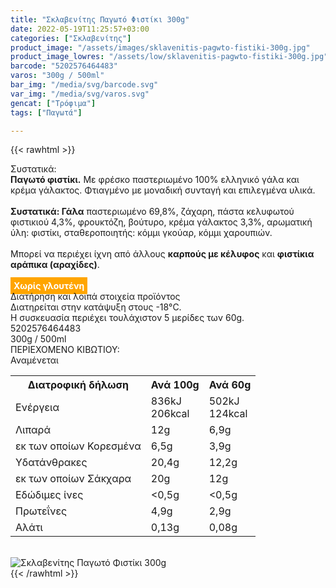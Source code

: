 ```yaml
---
title: "Σκλαβενίτης Παγωτό Φιστίκι 300g"
date: 2022-05-19T11:25:57+03:00
categories: ["Σκλαβενίτης"]
product_image: "/assets/images/sklavenitis-pagwto-fistiki-300g.jpg"
product_image_lowres: "/assets/low/sklavenitis-pagwto-fistiki-300g.jpg"
barcode: "5202576464483"
varos: "300g / 500ml"
bar_img: "/media/svg/barcode.svg"
var_img: "/media/svg/varos.svg"
gencat: ["Τρόφιμα"]
tags: ["Παγωτά"]

---
```

{{< rawhtml >}}

<div class="sload563"><div class="product"><div id="sistatika">Συστατικά:</div><div class="alltext"><b>Παγωτό φιστίκι.</b> Με φρέσκο παστεριωμένο 100% ελληνικό γάλα και κρέμα γάλακτος. Φτιαγμένο με μοναδική συνταγή και επιλεγμένα υλικά.<br><br><b>Συστατικά: Γάλα</b> παστεριωμένο 69,8%, ζάχαρη, πάστα κελυφωτού φιστικιού 4,3%, φρουκτόζη, βούτυρο, κρέμα γάλακτος 3,3%, αρωματική ύλη: φιστίκι, σταθεροποιητής: κόμμι γκούαρ, κόμμι χαρουπιών.<br><br>Μπορεί να περιέχει ίχνη από άλλους <b>καρπούς με κέλυφος</b> και <b>φιστίκια αράπικα (αραχίδες)</b>.<br><br><b style="background:orange;padding:5px;color:#fff">Χωρίς γλουτένη</b></div><div id="loipa">Διατήρηση και λοιπά στοιχεία προϊόντος</div><div class="alltext">Διατηρείται στην κατάψυξη στους -18°C.<br>Η συσκευασία περιέχει τουλάχιστον 5 μερίδες των 60g.<br></div><div id="barcode"><div id="barimage1"></div><span id="bartext">5202576464483</span></div><div id="varos"><div id="varosimage1"></div><span id="varostext">300g / 500ml</span></div><div id="kivotio">ΠΕΡΙΕΧΟΜΕΝΟ ΚΙΒΩΤΙΟΥ:<br>Αναμένεται</div><div class="tabout"><table id="diatable"><tbody><tr><th>Διατροφική δήλωση</th><th>Ανά 100g</th><th>Ανά 60g</th></tr><tr><td class="texr2">Ενέργεια</td><td class="texr">836kJ<br>206kcal</td><td class="texr">502kJ<br>124kcal</td></tr><tr><td class="texr2">Λιπαρά</td><td class="texr">12g</td><td class="texr">6,9g</td></tr><tr><td class="gray">εκ των οποίων Κορεσµένα</td><td class="gray2">6,5g</td><td class="gray2">3,9g</td></tr><tr><td class="texr2">Yδατάνθρακες</td><td class="texr">20,4g</td><td class="texr">12,2g</td></tr><tr><td class="gray">εκ των οποίων Σάκχαρα</td><td class="gray2">20g</td><td class="gray2">12g</td></tr><tr><td class="texr2">Eδώδιμες ίνες</td><td class="texr">&lt;0,5g</td><td class="texr">&lt;0,5g</td></tr><tr><td class="texr2">Πρωτεΐνες</td><td class="texr">4,9g</td><td class="texr">2,9g</td></tr><tr><td class="texr2">Αλάτι</td><td class="texr">0,13g</td><td class="texr">0,08g</td></tr></tbody></table></div><br><div class="pimg"><img alt="Σκλαβενίτης Παγωτό Φιστίκι 300g" title="Σκλαβενίτης Παγωτό Φιστίκι 300g" src="/assets/images/sklavenitis-pagwto-fistiki-300g.jpg"></div></div></div>
{{< /rawhtml >}}


